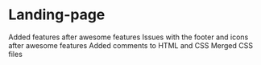 # Landing-page
Added features after awesome features
Issues with the footer and icons after awesome features
Added comments to HTML and CSS
Merged CSS files
